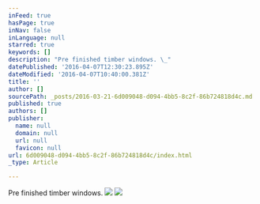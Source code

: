 ```yaml
---
inFeed: true
hasPage: true
inNav: false
inLanguage: null
starred: true
keywords: []
description: "Pre finished timber windows. \_"
datePublished: '2016-04-07T12:30:23.895Z'
dateModified: '2016-04-07T10:40:00.381Z'
title: ''
author: []
sourcePath: _posts/2016-03-21-6d009048-d094-4bb5-8c2f-86b724818d4c.md
published: true
authors: []
publisher:
  name: null
  domain: null
  url: null
  favicon: null
url: 6d009048-d094-4bb5-8c2f-86b724818d4c/index.html
_type: Article

---
```

Pre finished timber windows.  ![](https://s3-us-west-2.amazonaws.com/the-grid-img/p/e4c526e6c177cbf5e06755bb89cebf40e7b10d0b.jpg)
![](https://the-grid-user-content.s3-us-west-2.amazonaws.com/07b7d3bd-e2a1-4d5f-b40a-4a9a658d3418.jpg)